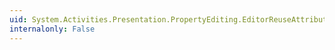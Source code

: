 ```yaml
---
uid: System.Activities.Presentation.PropertyEditing.EditorReuseAttribute.ReuseEditor
internalonly: False
---
```

